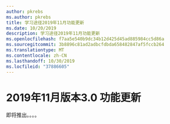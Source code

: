 ```yaml
---
author: pkrebs
ms.author: pkrebs
title: 学习途径2019年11月功能更新
ms.date: 10/20/2019
description: 学习途径2019年11月功能更新
ms.openlocfilehash: f7aa5e540b9dc34b12d425d45ad885984cc5d86a
ms.sourcegitcommit: 3b8896c81ad2adbcfdbda658482847af5fccb264
ms.translationtype: MT
ms.contentlocale: zh-CN
ms.lasthandoff: 10/30/2019
ms.locfileid: "37886605"
---
```

# <a name="november-2019-version-30-feature-updates"></a>2019年11月版本3.0 功能更新
即将推出。。。。


